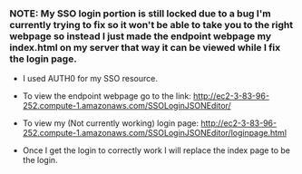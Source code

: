 ### NOTE: My SSO login portion is still locked due to a bug I'm currently trying to fix so it won't be able to take you to the right webpage so instead I just made the endpoint webpage my index.html on my server that way it can be viewed while I fix the login page.

- I used AUTH0 for my SSO resource.
- To view the endpoint webpage go to the link: http://ec2-3-83-96-252.compute-1.amazonaws.com/SSOLoginJSONEditor/
- To view my (Not currently working) login page: http://ec2-3-83-96-252.compute-1.amazonaws.com/SSOLoginJSONEditor/loginpage.html

- Once I get the login to correctly work I will replace the index page to be the login.

